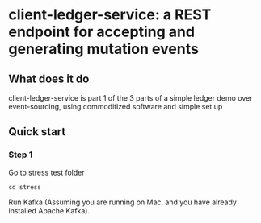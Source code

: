 # client-ledger-service: a REST endpoint for accepting and generating mutation events

## What does it do

client-ledger-service is part 1 of the 3 parts of a simple ledger demo over event-sourcing, using commoditized software and simple set up

## Quick start

### Step 1

Go to stress test folder
```
cd stress
```

Run Kafka (Assuming you are running on Mac, and you have already installed Apache Kafka). 
